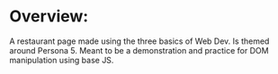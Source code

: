 # Overview:
A restaurant page made using the three basics of Web Dev. Is themed around Persona 5. Meant to be a demonstration and practice for DOM manipulation using base JS.
